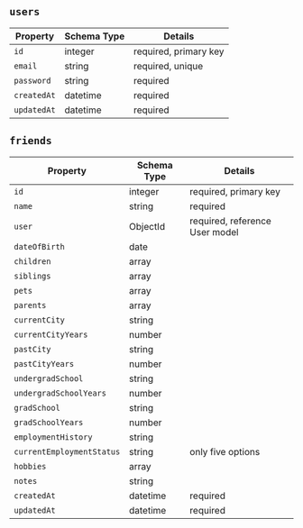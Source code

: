 ## `users`

|Property|Schema Type|Details|
|-----------|---------|-------|
|`id`|integer|required, primary key|
|`email`|string|required, unique|
|`password`|string|required|
|`createdAt`|datetime|required|
|`updatedAt`|datetime|required|

## `friends`

|Property|Schema Type|Details|
|-----------|---------|-------|
|`id`|integer|required, primary key|
|`name`|string|required|
|`user`|ObjectId|required, reference User model|
|`dateOfBirth`|date||
|`children`|array||
|`siblings`|array||
|`pets`|array||
|`parents`|array||
|`currentCity`|string||
|`currentCityYears`|number||
|`pastCity`|string||
|`pastCityYears`|number||
|`undergradSchool`|string||
|`undergradSchoolYears`|number||
|`gradSchool`|string||
|`gradSchoolYears`|number||
|`employmentHistory`|string||
|`currentEmploymentStatus`|string|only five options|
|`hobbies`|array||
|`notes`|string||
|`createdAt`|datetime|required|
|`updatedAt`|datetime|required|